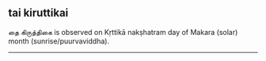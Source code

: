 ## tai kiruttikai
தை கிருத்திகை is observed on Kṛttikā nakṣhatram day of Makara (solar) month (sunrise/puurvaviddha).



---
